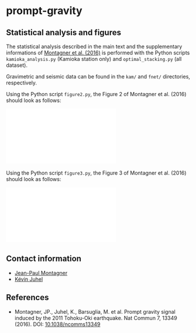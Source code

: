 # prompt-gravity

## Statistical analysis and figures

The statistical analysis described in the main text and the supplementary informations of
[Montagner et al. (2016)](https://doi.org/10.1038/ncomms13349) is performed with the Python scripts
`kamioka_analysis.py` (Kamioka station only) and `optimal_stacking.py` (all dataset).

Gravimetric and seismic data can be found in the `kam/` and `fnet/` directories, respectively.

Using the Python script `figure2.py`, the Figure 2 of Montagner et al. (2016) should look as follows:

![graphics/figure2.pdf](graphics/figure2.pdf)

Using the Python script `figure3.py`, the Figure 3 of Montagner et al. (2016) should look as follows:

![graphics/figure3.pdf](graphics/figure3.pdf)


## Contact information
* [Jean-Paul Montagner](mailto:jpm@ipgp.fr)
* [Kévin Juhel](mailto:kjuhel.pro@gmail.com)


## References
* Montagner, JP., Juhel, K., Barsuglia, M. et al. Prompt gravity signal induced by the 2011 Tohoku-Oki earthquake. Nat Commun 7, 13349 (2016). DOI: [10.1038/ncomms13349](https://doi.org/10.1038/ncomms13349)
